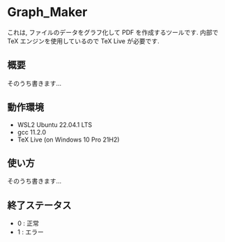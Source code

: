 # Graph_Maker
これは, ファイルのデータをグラフ化して PDF を作成するツールです. 
内部で TeX エンジンを使用しているので TeX Live が必要です.

## 概要

そのうち書きます...

## 動作環境

* WSL2 Ubuntu 22.04.1 LTS
* gcc 11.2.0
* TeX Live (on Windows 10 Pro 21H2)

## 使い方

そのうち書きます...

## 終了ステータス

* 0 : 正常
* 1 : エラー

